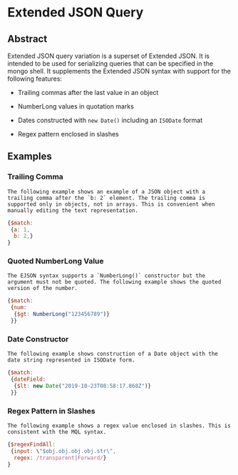 # Extended JSON Query

## Abstract

Extended JSON query variation is a superset of Extended JSON. It is
intended to be used for serializing queries that can be specified in
the mongo shell. It supplements the Extended JSON syntax with support
for the following features:

- Trailing commas after the last value in an object

- NumberLong values in quotation marks

- Dates constructed with `new Date()` including an `ISODate` format

- Regex pattern enclosed in slashes

## Examples

### Trailing Comma
    The following example shows an example of a JSON object with a trailing comma after the `b: 2` element. The trailing comma is supported only in objects, not in arrays. This is convenient when manually editing the text representation.
```javascript
{$match:
 {a: 1,
  b: 2,}
}
```

### Quoted NumberLong Value
    The EJSON syntax supports a `NumberLong()` constructor but the argument must not be quoted. The following example shows the quoted version of the number.
```javascript
{$match:
 {num:
  {$gt: NumberLong("123456789")}
 }}
```

### Date Constructor
    The following example shows construction of a Date object with the date string represented in ISODate form.
```javascript
{$match:
 {dateField:
  {$lt: new Date("2019-10-23T08:58:17.868Z")}
 }}
```

### Regex Pattern in Slashes
    The following example shows a regex value enclosed in slashes. This is consistent with the MQL syntax.
```javascript
{$regexFindAll:
 {input: \"$obj.obj.obj.obj.str\",
  regex: /transparent|Forward/}
}
```
